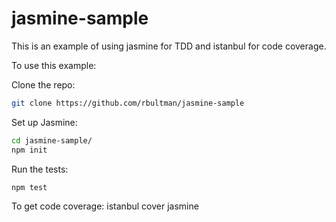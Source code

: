 # jasmine-sample
This is an example of using jasmine for TDD and istanbul for code coverage.

To use this example:

Clone the repo:

```bash
git clone https://github.com/rbultman/jasmine-sample
```

Set up Jasmine:

```bash
cd jasmine-sample/
npm init
```

Run the tests:

```bash
npm test
```

To get code coverage:  istanbul cover jasmine

